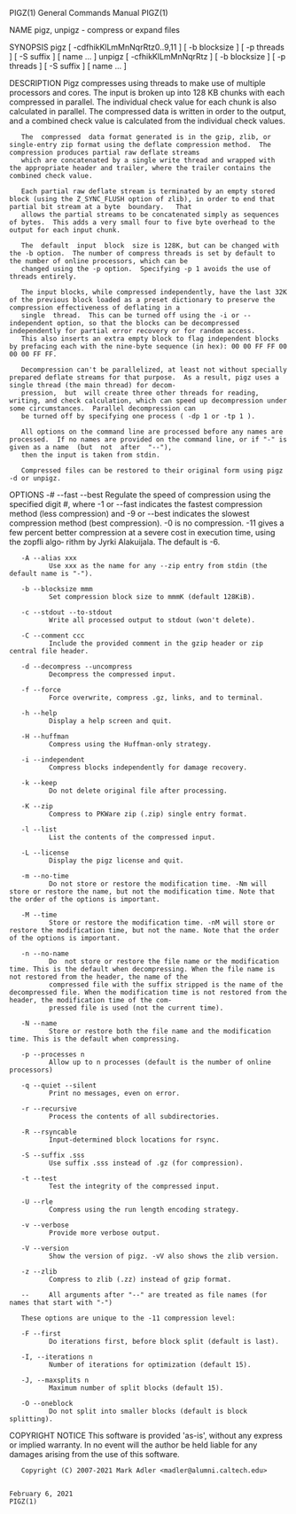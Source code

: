 PIGZ(1)                                                                           General Commands Manual                                                                          PIGZ(1)

NAME
       pigz, unpigz - compress or expand files

SYNOPSIS
       pigz [ -cdfhikKlLmMnNqrRtz0..9,11 ] [ -b blocksize ] [ -p threads ] [ -S suffix ] [ name ...  ]
       unpigz [ -cfhikKlLmMnNqrRtz ] [ -b blocksize ] [ -p threads ] [ -S suffix ] [ name ...  ]

DESCRIPTION
       Pigz  compresses  using  threads  to  make use of multiple processors and cores.  The input is broken up into 128 KB chunks with each compressed in parallel.  The individual check
       value for each chunk is also calculated in parallel.  The compressed data is written in order to the output, and a combined check value is calculated  from  the  individual  check
       values.

       The  compressed  data format generated is in the gzip, zlib, or single-entry zip format using the deflate compression method.  The compression produces partial raw deflate streams
       which are concatenated by a single write thread and wrapped with the appropriate header and trailer, where the trailer contains the combined check value.

       Each partial raw deflate stream is terminated by an empty stored block (using the Z_SYNC_FLUSH option of zlib), in order to end that partial bit stream at a byte  boundary.   That
       allows the partial streams to be concatenated simply as sequences of bytes.  This adds a very small four to five byte overhead to the output for each input chunk.

       The  default  input  block  size is 128K, but can be changed with the -b option.  The number of compress threads is set by default to the number of online processors, which can be
       changed using the -p option.  Specifying -p 1 avoids the use of threads entirely.

       The input blocks, while compressed independently, have the last 32K of the previous block loaded as a preset dictionary to preserve the compression effectiveness of deflating in a
       single  thread.  This can be turned off using the -i or --independent option, so that the blocks can be decompressed independently for partial error recovery or for random access.
       This also inserts an extra empty block to flag independent blocks by prefacing each with the nine-byte sequence (in hex): 00 00 FF FF 00 00 00 FF FF.

       Decompression can't be parallelized, at least not without specially prepared deflate streams for that purpose.  As a result, pigz uses a single thread (the main thread) for decom‐
       pression,  but  will create three other threads for reading, writing, and check calculation, which can speed up decompression under some circumstances.  Parallel decompression can
       be turned off by specifying one process ( -dp 1 or -tp 1 ).

       All options on the command line are processed before any names are processed.  If no names are provided on the command line, or if "-" is given as a name  (but  not  after  "--"),
       then the input is taken from stdin.

       Compressed files can be restored to their original form using pigz -d or unpigz.

OPTIONS
       -# --fast --best
              Regulate the speed of compression using the specified digit #, where -1 or --fast indicates the fastest compression method (less compression) and -9 or --best indicates the
              slowest compression method (best compression).  -0 is no compression.  -11 gives a few percent better compression at a severe cost in execution time, using the zopfli algo‐
              rithm by Jyrki Alakuijala.  The default is -6.

       -A --alias xxx
              Use xxx as the name for any --zip entry from stdin (the default name is "-").

       -b --blocksize mmm
              Set compression block size to mmmK (default 128KiB).

       -c --stdout --to-stdout
              Write all processed output to stdout (won't delete).

       -C --comment ccc
              Include the provided comment in the gzip header or zip central file header.

       -d --decompress --uncompress
              Decompress the compressed input.

       -f --force
              Force overwrite, compress .gz, links, and to terminal.

       -h --help
              Display a help screen and quit.

       -H --huffman
              Compress using the Huffman-only strategy.

       -i --independent
              Compress blocks independently for damage recovery.

       -k --keep
              Do not delete original file after processing.

       -K --zip
              Compress to PKWare zip (.zip) single entry format.

       -l --list
              List the contents of the compressed input.

       -L --license
              Display the pigz license and quit.

       -m --no-time
              Do not store or restore the modification time. -Nm will store or restore the name, but not the modification time. Note that the order of the options is important.

       -M --time
              Store or restore the modification time. -nM will store or restore the modification time, but not the name. Note that the order of the options is important.

       -n --no-name
              Do  not store or restore the file name or the modification time. This is the default when decompressing. When the file name is not restored from the header, the name of the
              compressed file with the suffix stripped is the name of the decompressed file. When the modification time is not restored from the header, the modification time of the com‐
              pressed file is used (not the current time).

       -N --name
              Store or restore both the file name and the modification time. This is the default when compressing.

       -p --processes n
              Allow up to n processes (default is the number of online processors)

       -q --quiet --silent
              Print no messages, even on error.

       -r --recursive
              Process the contents of all subdirectories.

       -R --rsyncable
              Input-determined block locations for rsync.

       -S --suffix .sss
              Use suffix .sss instead of .gz (for compression).

       -t --test
              Test the integrity of the compressed input.

       -U --rle
              Compress using the run length encoding strategy.

       -v --verbose
              Provide more verbose output.

       -V --version
              Show the version of pigz. -vV also shows the zlib version.

       -z --zlib
              Compress to zlib (.zz) instead of gzip format.

       --     All arguments after "--" are treated as file names (for names that start with "-")

       These options are unique to the -11 compression level:

       -F --first
              Do iterations first, before block split (default is last).

       -I, --iterations n
              Number of iterations for optimization (default 15).

       -J, --maxsplits n
              Maximum number of split blocks (default 15).

       -O --oneblock
              Do not split into smaller blocks (default is block splitting).

COPYRIGHT NOTICE
       This software is provided 'as-is', without any express or implied warranty.  In no event will the author be held liable for any damages arising from the use of this software.

       Copyright (C) 2007-2021 Mark Adler <madler@alumni.caltech.edu>

                                                                                     February 6, 2021                                                                              PIGZ(1)
